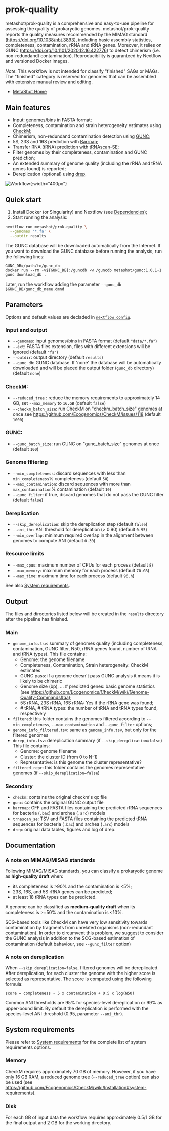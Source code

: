 # prok-quality

metashot/prok-quality is a comprehensive and easy-to-use pipeline for assessing
the quality of prokaryotic genomes. metashot/prok-quality reports the quality
measures recommended by the MIMAG standard (https://doi.org/10.1038/nbt.3893),
including basic assembly statistics, completeness, contamination, rRNA and tRNA
genes. Moreover, it relies on GUNC (https://doi.org/10.1101/2020.12.16.422776)
to detect chimerism (i.e. non-redundandt contamination). Reproducibility is
guaranteed by Nextflow and versioned Docker images.

*Note*: This workflow is not intended for classify "finished" SAGs or MAGs.
The "finished" category is reserved for genomes that can be assembled with
extensive manual review and editing.

- [MetaShot Home](https://metashot.github.io/)

## Main features

- Input: genomes/bins in FASTA format;
- Completeness, contamination and strain heterogeneity estimates using
  [CheckM](https://ecogenomics.github.io/CheckM/);
- Chimerism, non-redundand contamination detection using
  [GUNC](https://github.com/grp-bork/gunc);
- 5S, 23S and 16S prediction with
  [Barrnap](https://github.com/tseemann/barrnap);
- Transfer RNA (tRNA) prediction with
  [tRNAscan-SE](http://lowelab.ucsc.edu/tRNAscan-SE/);
- Filter genomes by their completeness, contamination and GUNC prediction;
- An extended summary of genome quality (including the rRNA and tRNA genes
  found) is reported;
- Dereplication (optional) using [drep](https://github.com/MrOlm/drep).

![Workflow](https://github.com/metashot/prok-quality/blob/gunc/docs/images/prok-qualilty.png){:width="400px"}

## Quick start

1. Install Docker (or Singulariry) and Nextflow (see
   [Dependencies](https://metashot.github.io/#dependencies));
1. Start running the analysis:
   
  ```bash
  nextflow run metashot/prok-quality \
    --genomes '*.fa' \
    --outdir results
  ```

  The GUNC database will be downloaded automatically from the Internet. If you
  want to download the GUNC database before running the analysis, run the
  following lines:

  ```
  GUNC_DB=/path/to/gunc_db
  docker run --rm -v${GUNC_DB}:/guncdb -w /guncdb metashot/gunc:1.0.1-1 gunc download_db .
  ```

  Later, run the workflow adding the parameter `--gunc_db $GUNC_DB/gunc_db_name.dmnd`

## Parameters
Options and default values are decladed in [`nextflow.config`](nextflow.config).

### Input and output
- `--genomes`: input genomes/bins in FASTA format (default `"data/*.fa"`)
- `--ext`: FASTA files extension, files with different extensions will be
  ignored (default `"fa"`)
- `--outdir`: output directory (default `results`)
- `--gunc_db`: GUNC database. If 'none' the database will be automatically
  downloaded and will be placed the output folder (`gunc_db` directory) (default
  `none`)
 
### CheckM:
- `--reduced_tree` : reduce the memory requirements to
  approximately 14 GB, set `--max_memory` to `16.GB` (default `false`)
- `--checkm_batch_size`: run CheckM on "checkm_batch_size" genomes at once see
  https://github.com/Ecogenomics/CheckM/issues/118 (default `1000`)

### GUNC:
- `--gunc_batch_size`: run GUNC on "gunc_batch_size" genomes at once (default
`100`)

### Genome filtering
- `--min_completeness`: discard sequences with less than `min_completeness`%
  completeness (default `50`)
- `--max_contamination`: discard sequences with more than
  `max_contamination`% contamination (default `10`)
- `--gunc_filter`: if true, discard genomes that do not pass the GUNC filter
  (default `false`)

### Dereplication
- `--skip_dereplication`: skip the dereplication step (default
  `false`)
- `--ani_thr`: ANI threshold for dereplication (> 0.90) (default `0.95`)
- `--min_overlap`: minimum required overlap in the alignment between genomes
  to compute ANI (default `0.30`)

### Resource limits
- `--max_cpus`: maximum number of CPUs for each process (default `8`)
- `--max_memory`: maximum memory for each process (default `70.GB`)
- `--max_time`: maximum time for each process (default `96.h`)

See also [System
requirements](https://metashot.github.io/#system-requirements).

## Output
The files and directories listed below will be created in the `results`
directory after the pipeline has finished.

### Main
- `genome_info.tsv`: summary of genomes quality (including completeness,
  contamination, GUNC filter, N50, rRNA genes found, number of tRNA and tRNA
  types). This file contains:
  - Genome: the genome filename
  - Completeness, Contamination, Strain heterogeneity: CheckM estimates
  - GUNC pass: if a genome doesn't pass GUNC analysis it means it is likely to
    be chimeric 
  - Genome size (bp), ... # predicted genes: basic genome statistics (see
    https://github.com/Ecogenomics/CheckM/wiki/Genome-Quality-Commands#qa);
  - 5S rRNA, 23S rRNA, 16S rRNA: Yes if the rRNA gene was found;
  - \# tRNA, \# tRNA types: the number of tRNA and tRNA types found,
    respectively
- `filtered`: this folder contains the genomes filtered according to
  `--min_completeness`, `--max_contamination` and `--gunc_filter` options;
- `genome_info_filtered.tsv`: same as `genome_info.tsv`, but only for the
  filtered genomes
- `derep_info.tsv`: dereplication summary (if `--skip_dereplication=false`)
  This file contains:
  - Genome: genome filename
  - Cluster: the cluster ID (from 0 to N-1)
  - Representative: is this genome the cluster representative?
- `filtered_repr`: this folder contains the genomes representative genomes (if
  `--skip_dereplication=false`)

### Secondary
- `checkm`: contains the original checkm's qc file
- `gunc`: contains the original GUNC output file
- `barrnap`: GFF and FASTA files containing the predicted rRNA sequences for
  bacteria (`.bac`) and archea (`.arc`) models
- `trnascan_se`: TSV and FASTA files containing the predicted tRNA sequences for
  bacteria (`.bac`) and archea (`.arc`) models
- `drep`: original data tables, figures and log of drep.

## Documentation

### A note on MIMAG/MISAG standards
Following MIMAG/MISAG standards, you can classify a prokaryotic genome as
**high-quality draft** when:
- its completeness is >90% and the contamination is <5%;
- 23S, 16S, and 5S rRNA genes can be predicted;
- at least 18 tRNA types can be predicted.

A genome can be classified as **medium-quality draft** when its completeness is
\>=50% and the contamination is <10%.

SCG-based tools like CheckM can have very low sensitivity towards contamination
by fragments from unrelated organisms (non-redundant contamination). In order to
circumvent this problem, we suggest to consider the GUNC analysis in addition to
the SCG-based estimation of contamination (default bahaviour, see
`--gunc_filter` option)

### A note on dereplication
When `--skip_dereplication=false`, filtered genomes will be dereplicated. After
dereplication, for each cluster the genome with the higher score is selected as
representative. The score is computed using the following formula:

  ```
  score = completeness - 5 x contamination + 0.5 x log(N50)
  ```
Common ANI thresholds are 95% for species-level dereplication or 99% as
upper-bound limit. By default the dereplication is performed with the
species-level ANI threshold (0.95, parameter `--ani_thr`).

## System requirements
Please refer to [System
requirements](https://metashot.github.io/#system-requirements) for the complete
list of system requirements options.

### Memory
CheckM requires approximately 70 GB of memory. However, if you have only 16 GB
RAM, a reduced genome tree (`--reduced_tree` option) can also be used (see
https://github.com/Ecogenomics/CheckM/wiki/Installation#system-requirements).

### Disk
For each GB of input data the workflow requires approximately 0.5/1 GB for the
final output and 2 GB for the working directory.